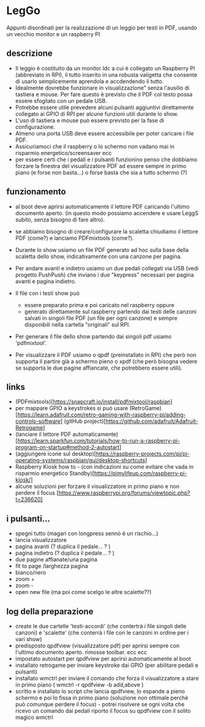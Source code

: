 # LegGo
Appunti disordinati per la realizzazione di un leggio per testi in PDF, usando un vecchio monitor e un raspberry PI

## descrizione ##
- Il leggio è costituito da un monitor ldc a cui è collegato un Raspberry PI (abbreviato in RPI), il tutto inserito in una robusta valigetta che consente di usarlo semplicemente aprendola e accdendendo il tutto. 
- Idealmente dovrebbe funzionare in visualizzazione" senza l'ausilio di tastiera e mouse. Per fare questo è previsto che il PDF col testo possa essere sfogliato con un pedale USB.
- Potrebbe essere utile prevedere alcuni pulsanti aggiuntivi direttamente collegato ai GPIO di RPI per alcune funzioni utili durante lo show.
- L'uso di tastiera e mouse può essere previsto per la fase di configurazione.
- Almeno una porta USB deve essere accessibile per poter caricare i file PDF.
- Assicuriamoci che il raspberry o lo schermo non vadano mai in risparmio energetico/screensaver ecc
- per essere certi che i pedali e i pulsanti funzionino penso che dobbiamo forzare la finestra del visualizzatore PDF ad essere sempre in primo piano (e forse non basta...) o forse basta che sia a tutto schermo (?)

## funzionamento ##
- al boot deve aprirsi automaticamente il lettore PDF caricando l'ultimo documento aperto. (in questo modo possiamo accendere e usare LeggS subito, senza bisogno di fare altro).
- se abbiamo bisogno di creare/configurare la scaletta chiudiamo il lettore PDF (come?) e lanciamo PDFmixtools (come?).

- Durante lo show usiamo un file PDF generato ad hoc sulla base della scaletta dello show, indicativamente con una canzone per pagina.
- Per andare avanti e indietro usiamo un due pedali collegati via USB (vedi progetto PushPush) che inviano i due "keypress" necessari per pagina avanti e pagina indietro.
- Il file con i testi show può 
  - essere preparato prima e poi caricato nel raspberry oppure
  - generato direttamente sul raspberry partendo dai  testi delle canzoni salvati in singoli file PDF (un file per ogni canzone) e sempre disponibili nella cartella "originali" sul RPI.
- Per generare il file dello show partendo dai singoli pdf usiamo 'pdfmixtool'.
- Per visualizzare il PDF usiamo o qpdf (preinstallato in RPI) che però non supporta il partire già a schermo pieno o xpdf (che però bisogna vedere se supporta le due pagine affiancate, che potrebbero essere utili).


## links ##
- (PDFmixtools)[https://snapcraft.io/install/pdfmixtool/raspbian]
- per mappare GPIO a keystrokes si può usare (RetroGame)[https://learn.adafruit.com/retro-gaming-with-raspberry-pi/adding-controls-software] (gitHub project)[https://github.com/adafruit/Adafruit-Retrogame]
- (lanciare il lettore PDF automaticamente)[https://learn.sparkfun.com/tutorials/how-to-run-a-raspberry-pi-program-on-startup#method-2-autostart]
- (aggiungere icone sul desktop)[https://raspberry-projects.com/pi/pi-operating-systems/raspbian/gui/desktop-shortcuts]
- Raspberry Kiosk how to - (con indicazioni su come evitare che vada in risparmio energetico Standby)[https://pimylifeup.com/raspberry-pi-kiosk/]
- alcune soluzioni per forzare il visualizzatore in primo piano e non perdere il focus [https://www.raspberrypi.org/forums/viewtopic.php?t=236620]


## i pulsanti... ##
- spegni tutto (magari con longpress sennò è un rischio...)
- lancia visualizzatore
- pagina avanti (? duplica il pedale... ? ) 
- pagina indietro (? duplica il pedale... ? ) 
- due pagine affianate/una pagina
- fit to page /larghezza pagina
- bianco/nero
- zoom +
- zoom -
- open new file (ma poi come scelgo le altre scalette??)

## log della preparazione ##
- create le due cartelle 'testi-accordi' (che contertrà i file singoli delle canzoni) e 'scalette' (che conterrà i file con le canzoni in ordine per i vari show)
- predisposto qpdfview (visualizzatore pdf) per aprirsi sempre con l'ultimo documento aperto. rimosse toolbar. ecc ecc 
- impostato autostart per qpdfview per aprirsi automaticamente al boot
- installato retrogame per inviare keystroke dai GPIO (per abilitare pedali e pulsanti)
- installato wmctrl per inviare il comando che forza il visualizzatore a stare in primo piano ( wmctrl -r qpdfview -b add,above )
- scritto e installato lo script che lancia qpdfview, lo espande a pieno schermo e poi lo fissa in primo piano (soluzione non ottimale perchè può comunque perdere il focus) - potrei risolvere se ogni volta che ricevo un comando dai pedali riporto il focus su qpdfview con il solito magico wmctrl


